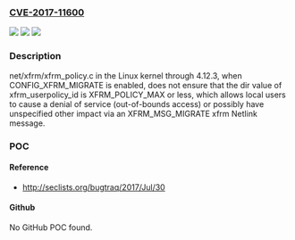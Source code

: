 ### [CVE-2017-11600](https://cve.mitre.org/cgi-bin/cvename.cgi?name=CVE-2017-11600)
![](https://img.shields.io/static/v1?label=Product&message=n%2Fa&color=blue)
![](https://img.shields.io/static/v1?label=Version&message=n%2Fa&color=blue)
![](https://img.shields.io/static/v1?label=Vulnerability&message=n%2Fa&color=brighgreen)

### Description

net/xfrm/xfrm_policy.c in the Linux kernel through 4.12.3, when CONFIG_XFRM_MIGRATE is enabled, does not ensure that the dir value of xfrm_userpolicy_id is XFRM_POLICY_MAX or less, which allows local users to cause a denial of service (out-of-bounds access) or possibly have unspecified other impact via an XFRM_MSG_MIGRATE xfrm Netlink message.

### POC

#### Reference
- http://seclists.org/bugtraq/2017/Jul/30

#### Github
No GitHub POC found.

